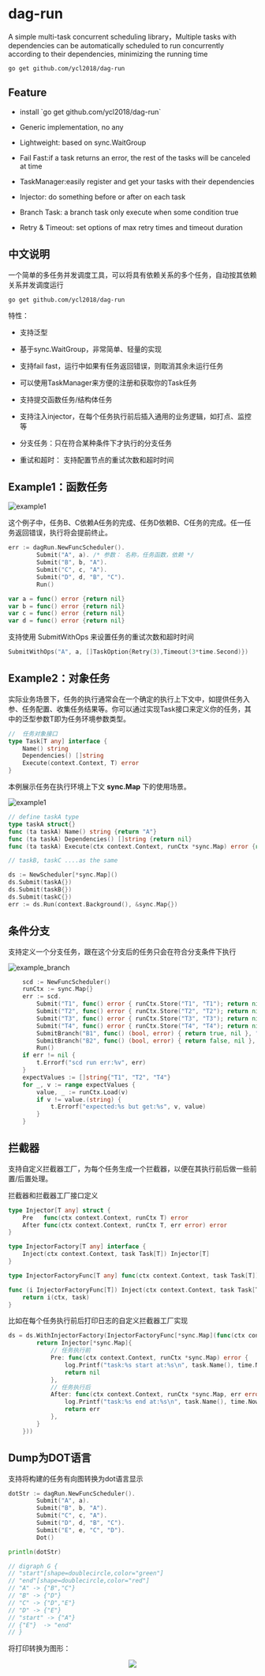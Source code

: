 # dag-run
<p>A simple multi-task concurrent scheduling library，Multiple tasks with dependencies can be automatically scheduled to run concurrently according to their dependencies, minimizing the running time</p>

``` go get github.com/ycl2018/dag-run ```
## Feature
- <p>install `go get github.com/ycl2018/dag-run`</p>
- <p>Generic implementation, no any</p>
- <p>Lightweight: based on sync.WaitGroup</p>
- <p>Fail Fast:if a task returns an error, the rest of the tasks will be canceled at time</p>
- <p>TaskManager:easily register and get your tasks with their dependencies</p>
- <p>Injector: do something before or after on each task</p>
- <p>Branch Task: a branch task only execute when some condition true</p>
- <p>Retry & Timeout: set options of max retry times and timeout duration</p>

## 中文说明

一个简单的多任务并发调度工具，可以将具有依赖关系的多个任务，自动按其依赖关系并发调度运行

``` go get github.com/ycl2018/dag-run ```

特性：

- <p>支持泛型</p>
- <p>基于sync.WaitGroup，非常简单、轻量的实现</p>
- <p>支持fail fast，运行中如果有任务返回错误，则取消其余未运行任务</p>
- <p>可以使用TaskManager来方便的注册和获取你的Task任务</p>
- <p>支持提交函数任务/结构体任务</p>
- <p>支持注入injector，在每个任务执行前后插入通用的业务逻辑，如打点、监控等</p>
- <p>分支任务：只在符合某种条件下才执行的分支任务</p>
- <p>重试和超时： 支持配置节点的重试次数和超时时间</p>

## Example1：函数任务
 ![example1](images/example1.png)
 
 这个例子中，任务B、C依赖A任务的完成、任务D依赖B、C任务的完成。任一任务返回错误，执行将会提前终止。
```Go
err := dagRun.NewFuncScheduler().
		Submit("A", a). /* 参数： 名称，任务函数，依赖 */
		Submit("B", b, "A").
		Submit("C", c, "A").
		Submit("D", d, "B", "C").
		Run()

var a = func() error {return nil}
var b = func() error {return nil}
var c = func() error {return nil}
var d = func() error {return nil}
```

支持使用 SubmitWithOps 来设置任务的重试次数和超时时间
```go
SubmitWithOps("A", a, []TaskOption{Retry(3),Timeout(3*time.Second)})
```
## Example2：对象任务

实际业务场景下，任务的执行通常会在一个确定的执行上下文中，如提供任务入参、任务配置、收集任务结果等。你可以通过实现Task接口来定义你的任务，其中的泛型参数T即为任务环境参数类型。

```Go
//  任务对象接口
type Task[T any] interface {
	Name() string
	Dependencies() []string
	Execute(context.Context, T) error
}
```

本例展示任务在执行环境上下文 **sync.Map** 下的使用场景。

![example1](images/example2.png)

```Go
// define taskA type
type taskA struct{}
func (ta taskA) Name() string {return "A"}
func (ta taskA) Dependencies() []string {return nil}
func (ta taskA) Execute(ctx context.Context, runCtx *sync.Map) error {return nil}

// taskB, taskC ....as the same

ds := NewScheduler[*sync.Map]()
ds.Submit(taskA{})
ds.Submit(taskB{})
ds.Submit(taskC{})
err := ds.Run(context.Background(), &sync.Map{})
```

## 条件分支
支持定义一个分支任务，跟在这个分支后的任务只会在符合分支条件下执行

![example_branch](images/branch.png)

```go
	scd := NewFuncScheduler()
	runCtx := sync.Map{}
	err := scd.
		Submit("T1", func() error { runCtx.Store("T1", "T1"); return nil }).
		Submit("T2", func() error { runCtx.Store("T2", "T2"); return nil }, "B1").
		Submit("T3", func() error { runCtx.Store("T3", "T3"); return nil }, "B2").
		Submit("T4", func() error { runCtx.Store("T4", "T4"); return nil }, "T2", "T3").
		SubmitBranch("B1", func() (bool, error) { return true, nil }, "T1").
		SubmitBranch("B2", func() (bool, error) { return false, nil }, "T1").
		Run()
	if err != nil {
		t.Errorf("scd run err:%v", err)
	}
	expectValues := []string{"T1", "T2", "T4"}
	for _, v := range expectValues {
		value, _ := runCtx.Load(v)
		if v != value.(string) {
			t.Errorf("expected:%s but get:%s", v, value)
		}
	}
```

## 拦截器
支持自定义拦截器工厂，为每个任务生成一个拦截器，以便在其执行前后做一些前置/后置处理。

拦截器和拦截器工厂接口定义

```Go
type Injector[T any] struct {
	Pre   func(ctx context.Context, runCtx T) error
	After func(ctx context.Context, runCtx T, err error) error
}

type InjectorFactory[T any] interface {
	Inject(ctx context.Context, task Task[T]) Injector[T]
}

type InjectorFactoryFunc[T any] func(ctx context.Context, task Task[T]) Injector[T]

func (i InjectorFactoryFunc[T]) Inject(ctx context.Context, task Task[T]) Injector[T] {
	return i(ctx, task)
}
```
比如在每个任务执行前后打印日志的自定义拦截器工厂实现

```Go
ds = ds.WithInjectorFactory(InjectorFactoryFunc[*sync.Map](func(ctx context.Context, task Task[*sync.Map]) Injector[*sync.Map] {
		return Injector[*sync.Map]{
			// 任务执行前
			Pre: func(ctx context.Context, runCtx *sync.Map) error {
				log.Printf("task:%s start at:%s\n", task.Name(), time.Now())
                return nil
			},
			// 任务执行后
			After: func(ctx context.Context, runCtx *sync.Map, err error) error {
				log.Printf("task:%s end at:%s\n", task.Name(), time.Now())
				return err
			},
		}
	}))
```

## Dump为DOT语言

支持将构建的任务有向图转换为dot语言显示

```Go
dotStr := dagRun.NewFuncScheduler().
		Submit("A", a).
		Submit("B", b, "A").
		Submit("C", c, "A").
		Submit("D", d, "B", "C").
		Submit("E", e, "C", "D").
		Dot()

println(dotStr)

// digraph G {
// "start"[shape=doublecircle,color="green"]
// "end"[shape=doublecircle,color="red"]
// "A" -> {"B","C"}
// "B" -> {"D"}
// "C" -> {"D","E"}
// "D" -> {"E"}
// "start" -> {"A"}
// {"E"}  -> "end"
// }
```
将打印转换为图形：
<p align="center">
<img  src="./images/graphviz.png" />
</p>